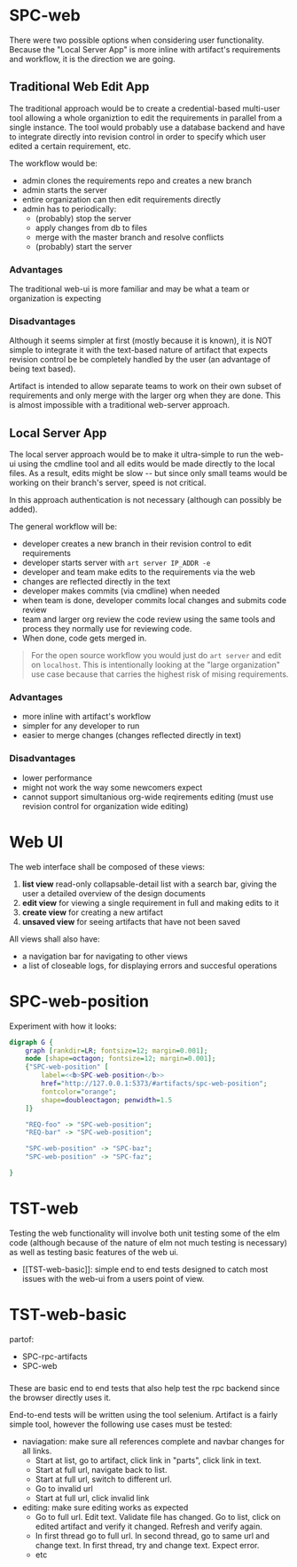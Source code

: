 # SPC-web
There were two possible options when considering user functionality.
Because the "Local Server App" is more inline with artifact's requirements
and workflow, it is the direction we are going.

## Traditional Web Edit App
The traditional approach would be to create a credential-based multi-user 
tool allowing a whole organiztion to edit the requirements in parallel 
from a single instance. The tool would probably use a database backend
and have to integrate directly into revision control in order to specify
which user edited a certain requirement, etc.

The workflow would be:
 - admin clones the requirements repo and creates a new branch
 - admin starts the server
 - entire organization can then edit requirements directly
 - admin has to periodically: 
    - (probably) stop the server
    - apply changes from db to files
    - merge with the master branch and resolve conflicts
    - (probably) start the server

### Advantages
The traditional web-ui is more familiar and may be what a team or
organization is expecting

### Disadvantages
Although it seems simpler at first (mostly because it is known), it is NOT
simple to integrate it with the text-based nature of artifact that expects
revision control be be completely handled by the user (an advantage of being
text based).

Artifact is intended to allow separate teams to work on their own subset of
requirements and only merge with the larger org when they are done. This is
almost impossible with a traditional web-server approach.

## Local Server App
The local server approach would be to make it ultra-simple to run
the web-ui using the cmdline tool and all edits would be made directly to the
local files. As a result, edits might be slow -- but since only small teams
would be working on their branch's server, speed is not critical.

In this approach authentication is not necessary (although can possibly
be added).

The general workflow will be:
- developer creates a new branch in their revision control to edit
    requirements
- developer starts server with `art server IP_ADDR -e`
- developer and team make edits to the requirements via the web
- changes are reflected directly in the text
- developer makes commits (via cmdline) when needed
- when team is done, developer commits local changes and submits code review
- team and larger org review the code review using the same tools and process
    they normally use for reviewing code. 
- When done, code gets merged in.

> For the open source workflow you would just do `art server` and edit
> on `localhost`. This is intentionally looking at the "large organization"
> use case because that carries the highest risk of mising requirements.

### Advantages
- more inline with artifact's workflow
- simpler for any developer to run
- easier to merge changes (changes reflected directly in text)

### Disadvantages
- lower performance
- might not work the way some newcomers expect
- cannot support simultanious org-wide reqirements editing (must
  use revision control for organization wide editing)

# Web UI
The web interface shall be composed of these views:
1. **list view** read-only collapsable-detail list with a search bar, giving 
   the user a detailed overview of the design documents
2. **edit view** for viewing a single requirement in full and making edits to it
3. **create view** for creating a new artifact
4. **unsaved view** for seeing artifacts that have not been saved

All views shall also have:
- a navigation bar for navigating to other views
- a list of closeable logs, for displaying errors and succesful operations

# SPC-web-position

Experiment with how it looks:

```dot
digraph G {
    graph [rankdir=LR; fontsize=12; margin=0.001];
    node [shape=octagon; fontsize=12; margin=0.001];
    {"SPC-web-position" [
        label=<<b>SPC-web-position</b>>
        href="http://127.0.0.1:5373/#artifacts/spc-web-position";
        fontcolor="orange";
        shape=doubleoctagon; penwidth=1.5
    ]}

    "REQ-foo" -> "SPC-web-position";
    "REQ-bar" -> "SPC-web-position";

    "SPC-web-position" -> "SPC-baz";
    "SPC-web-position" -> "SPC-faz";

}
```

# TST-web
Testing the web functionality will involve both unit testing some of the elm
code (although because of the nature of elm not much testing is necessary)
as well as testing basic features of the web ui.

- [[TST-web-basic]]: simple end to end tests designed to catch most issues
  with the web-ui from a users point of view.

# TST-web-basic
partof:
- SPC-rpc-artifacts
- SPC-web
###
These are basic end to end tests that also help test the rpc
backend since the browser directly uses it.

End-to-end tests will be written using the tool selenium. Artifact
is a fairly simple tool, however the following use cases must be tested:
- naviagation: make sure all references complete and navbar changes for
  all links.
    - Start at list, go to artifact, click link in "parts", click link
      in text. 
    - Start at full url, navigate back to list.
    - Start at full url, switch to different url.
    - Go to invalid url
    - Start at full url, click invalid link
- editing: make sure editing works as expected
    - Go to full url. Edit text. Validate file has changed. Go to list,
      click on edited artifact and verify it changed. Refresh and
      verify again.
    - In first thread go to full url. In second thread, go to same url and change text.
      In first thread, try and change text. Expect error.
    - etc

